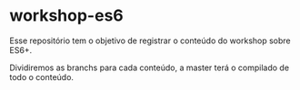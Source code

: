 # workshop-es6

Esse repositório tem o objetivo de registrar o conteúdo do workshop sobre ES6+.

Dividiremos as branchs para cada conteúdo, a master terá o compilado de todo o conteúdo.